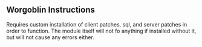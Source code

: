 ## Worgoblin Instructions

Requires custom installation of client patches, sql, and server patches in order to function.
The module itself will not fo anything if installed without it, but will not cause any errors either. 

